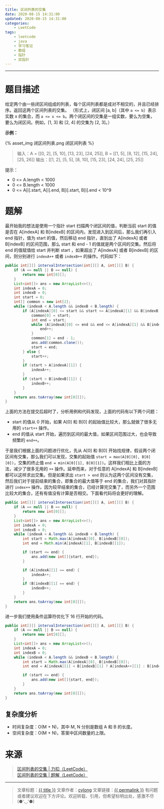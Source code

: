 ```yaml
---
title: 区间列表的交集
date: 2020-08-15 14:31:00
updated: 2020-08-15 14:31:00
categories:
    - LeetCode
tags:
    - leetcode
    - java
    - 学习笔记
    - 数组
    - 指针
    - 双指针
---
```

---

# 题目描述

给定两个由一些闭区间组成的列表，每个区间列表都是成对不相交的，并且已经排序。返回这两个区间列表的交集。
（形式上，闭区间 [a, b]（其中 `a <= b`）表示实数 x 的集合，而 `a <= x <= b`。两个闭区间的交集是一组实数，要么为空集，要么为闭区间。例如，[1, 3] 和 [2, 4] 的交集为 [2, 3]。）

**示例：**

{% asset_img 闭区间列表.png 闭区间列表 %}

> 输入：A = [[0, 2], [5, 10], [13, 23], [24, 25]], B = [[1, 5], [8, 12], [15, 24], [25, 26]]
> 输出：[[1, 2], [5, 5], [8, 10], [15, 23], [24, 24], [25, 25]]

提示：

* 0 <= A.length < 1000
* 0 <= B.length < 1000
* 0 <= A[i].start, A[i].end, B[i].start, B[i].end < 10^9

<!-- more -->

# 题解

最开始我的想法是使用一个指针 start 扫描两个闭区间的值，判断当前 start 的值是否在 A[indexA] 和 B[indexB] 的区间内，发现进入到区间后，那么我们再引入 end 指针，值为 start 的值，然后移动 end 指针，直到出了 A[indexA] 或者 B[indexB] 的区间范围，那么 start 和 end - 1 的值就是两个区间的交集。然后将 end 的值赋值给 start 并判断 start ，如果超出了 A[indexA] 或者 B[indexB] 的区间，则分别进行 `indexA++` 或者 `indexB++` 的操作。代码如下：

```java
public int[][] intervalIntersection(int[][] A, int[][] B) {
    if (A == null || B == null) {
        return new int[0][];
    }
    List<int[]> ans = new ArrayList<>();
    int indexA = 0;
    int indexB = 0;
    int start = 0;
    int[] common = new int[2];
    while (indexA < A.length && indexB < B.length) {
        if (A[indexA][0] <= start && start <= A[indexA][1] && B[indexB][0] <= start && start <= B[indexB][1]) {
            common[0] = start;
            int end = start;
            while (A[indexA][0] <= end && end <= A[indexA][1] && B[indexB][0] <= end && end <= B[indexB][1]) {
                end++;
            }
            common[1] = end - 1;
            ans.add(common.clone());
            start = end;
        } else {
            start++;
        }
        if (start > A[indexA][1]) {
            indexA++;
        }
        if (start > B[indexB][1]) {
            indexB++;
        }
    }
    return ans.toArray(new int[0][]);
}
```

上面的方法在提交后超时了，分析用例和代码发现，上面的代码有以下两个问题：

* start 的值从 0 开始，如果 A[0] 和 B[0] 的起始值比较大，那么就做了很多无用的 `start++` 操作。
* end 的值从 start 开始，遍历到区间的最大值，如果区间范围过大，也会导致频繁的 `end++`。

于是我们根据上面的问题进行优化，先从 A[0] 和 B[0] 开始找规律，假设两个闭区间有交集，那么我们可以发现，交集的起始值 `start = max(A[0][0], B[0][0])`，交集的终止值 `end = min(A[0][1], B[0][1])`。这样我们相比上面的方法，减少了很多无用的 `++` 操作。延申而来，对于任意的 A[indexA] 和 B[indexB] 都可以这样求出交集。但是如果求出 `start > end` 则认为这两个区间没有交集，然后我们对于提前结束的集合，即集合的最大值等于 end 的集合，我们对其指针进行 `index++` 操作。因为较早结束的集合，已经计算完交集了，而另外一个范围比较大的集合，还有有值没有计算是否相交。下面看代码将会更好的理解。

```java
public int[][] intervalIntersection(int[][] A, int[][] B) {
    if (A == null || B == null) {
        return new int[0][];
    }
    List<int[]> ans = new ArrayList<>();
    int indexA = 0;
    int indexB = 0;
    while (indexA < A.length && indexB < B.length) {
        int start = Math.max(A[indexA][0], B[indexB][0]);
        int end = Math.min(A[indexA][1], B[indexB][1]);

        if (start <= end) {
            ans.add(new int[]{start, end});
        }

        if (A[indexA][1] == end) {
            indexA++;
        }
        if (B[indexB][1] == end) {
            indexB++;
        }
    }
    return ans.toArray(new int[0][]);
}
```

进一步我们使用条件运算符优化下 16 行开始的代码。

```java
public int[][] intervalIntersection(int[][] A, int[][] B) {
    if (A == null || B == null) {
        return new int[0][];
    }
    List<int[]> ans = new ArrayList<>();
    int indexA = 0;
    int indexB = 0;
    while (indexA < A.length && indexB < B.length) {
        int start = Math.max(A[indexA][0], B[indexB][0]);
        int end = A[indexA][1] < B[indexB][1] ? A[indexA++][1] : B[indexB++][1];

        if (start <= end) {
            ans.add(new int[]{start, end});
        }
    }
    return ans.toArray(new int[0][]);
}
```

## 复杂度分析

* 时间复杂度：O(M + N)，其中 M, N 分别是数组 A 和 B 的长度。
* 空间复杂度：O(M + N)，答案中区间数量的上限。

# 来源

> [区间列表的交集 | 力扣（LeetCode）][1]
> [区间列表的交集 | 题解（LeetCode）][2]

---

> 文章标题：<a href='{{ permalink }}' title='{{ title }}' >{{ title }}</a>
> 文章作者：[cylong](http://www.cylong.com/about/ "cylong")
> 文章链接：<a href='{{ permalink }}' title='{{ title }}' >{{ permalink }}</a>
> 有问题或者建议欢迎在下方评论。欢迎转载、引用，但希望标明出处，感激不尽(●'◡'●)

[1]: https://leetcode-cn.com/problems/interval-list-intersections/ "区间列表的交集 | 力扣（LeetCode）"
[2]: https://leetcode-cn.com/problems/interval-list-intersections/solution/qu-jian-lie-biao-de-jiao-ji-by-leetcode/ "区间列表的交集 | 题解（LeetCode）"
